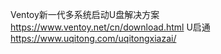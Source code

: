 Ventoy新一代多系统启动U盘解决方案
https://www.ventoy.net/cn/download.html
U启通
https://www.uqitong.com/uqitongxiazai/
